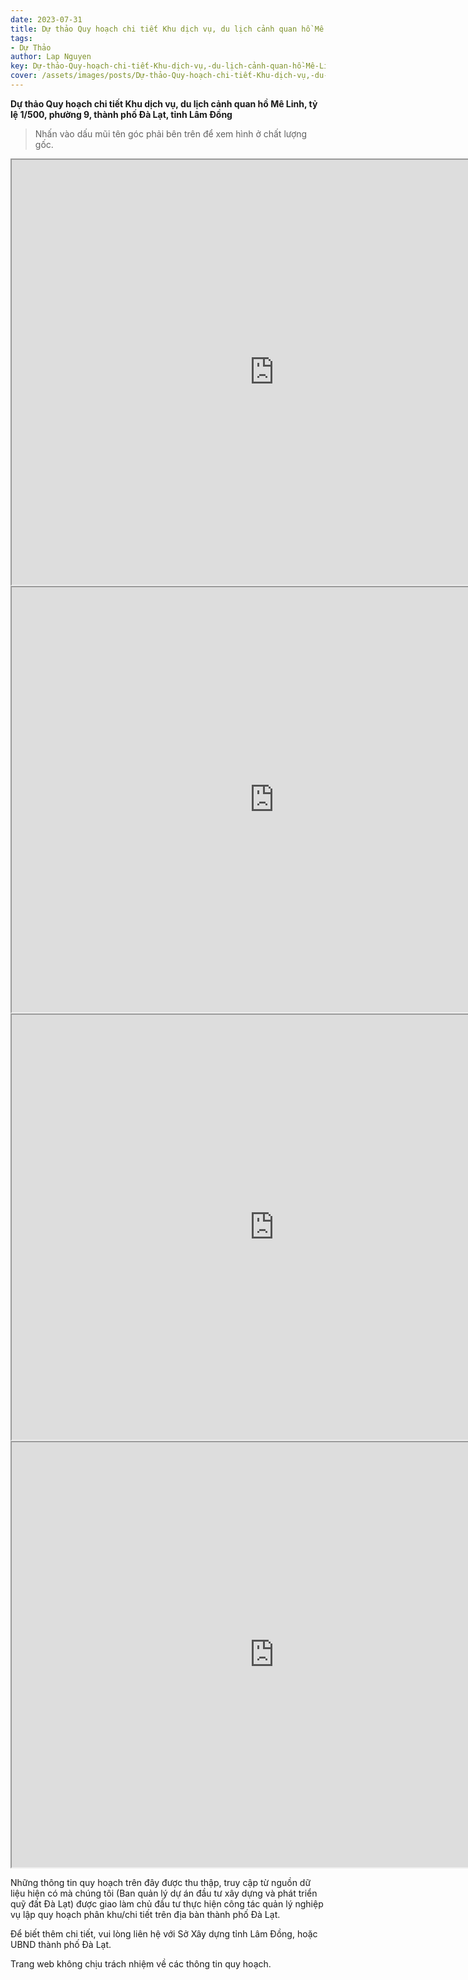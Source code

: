 ```yaml
---
date: 2023-07-31
title: Dự thảo Quy hoạch chi tiết Khu dịch vụ, du lịch cảnh quan hồ Mê Linh, tỷ lệ 1/500, phường 9, thành phố Đà Lạt, tỉnh Lâm Đồng
tags:
- Dự Thảo
author: Lap Nguyen
key: Dự-thảo-Quy-hoạch-chi-tiết-Khu-dịch-vụ,-du-lịch-cảnh-quan-hồ-Mê-Linh
cover: /assets/images/posts/Dự-thảo-Quy-hoạch-chi-tiết-Khu-dịch-vụ,-du-lịch-cảnh-quan-hồ-Mê-Linh.png
---
```


**Dự thảo Quy hoạch chi tiết Khu dịch vụ, du lịch cảnh quan hồ Mê Linh, tỷ lệ 1/500, phường 9, thành phố Đà Lạt, tỉnh Lâm Đồng**

> Nhấn vào dấu mũi tên góc phải bên trên để xem hình ở chất lượng gốc.

<iframe src="https://drive.google.com/file/d/1Iu9V8aSpNGXHfUPj4oVgbJsPAU_Etk2d/preview" width="840" height="680"></iframe>
<iframe src="https://drive.google.com/file/d/1Ua-erUouxVYdsOAr-B5XIzEr1NGRbIPL/preview" width="840" height="680"></iframe>
<iframe src="https://drive.google.com/file/d/1c2isdHRE6K4_RKaNcWIfctOFEN0uSHAM/preview" width="840" height="680"></iframe>
<iframe src="https://drive.google.com/file/d/1zfVsxk1gzWSPTtb9PmDMTKLT0LYZ44HF/preview" width="840" height="680"></iframe>

Những thông tin quy hoạch trên đây được thu thập, truy cập từ nguồn dữ liệu hiện có mà chúng tôi
(Ban quản lý dự án đầu tư xây dựng và phát triển quỹ đất Đà Lạt) được giao làm chủ đầu tư thực hiện công tác quản lý nghiệp vụ
lập quy hoạch phân khu/chi tiết trên địa bàn thành phố Đà Lạt.

Để biết thêm chi tiết, vui lòng liên hệ với Sở Xây dựng tỉnh Lâm Đồng, hoặc UBND thành phố Đà Lạt.

Trang web không chịu trách nhiệm về các thông tin quy hoạch.